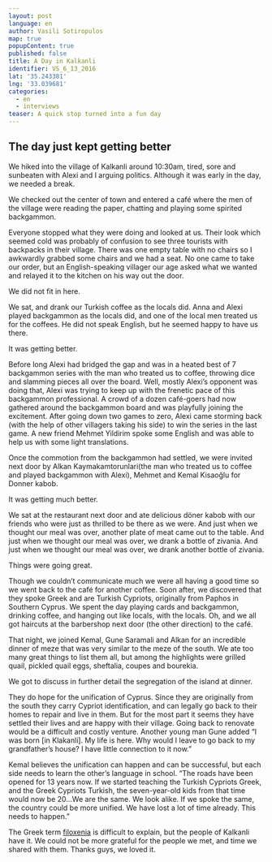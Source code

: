 ```yaml
---
layout: post
language: en
author: Vasili Sotiropulos
map: true
popupContent: true
published: false
title: A Day in Kalkanli
identifier: VS_6_13_2016
lat: '35.243381'
lng: '33.039681'
categories:
  - en
  - interviews
teaser: A quick stop turned into a fun day
---
```

## The day just kept getting better


We hiked into the village of Kalkanli around 10:30am, tired, sore and sunbeaten with Alexi and I arguing politics. Although it was early in the day, we needed a break.

We checked out the center of town and entered a café where the men of the village were reading the paper, chatting and playing some spirited backgammon. 



Everyone stopped what they were doing and looked at us. Their look which seemed cold was probably of confusion to see three tourists with backpacks in their village. There was one empty table with no chairs so I awkwardly grabbed some chairs and we had a seat. No one came to take our order, but an English-speaking villager our age asked what we wanted and relayed it to the kitchen on his way out the door. 

We did not fit in here. 

We sat, and drank our Turkish coffee as the locals did. Anna and Alexi played backgammon as the locals did, and one of the local men treated us for the coffees. He did not speak English, but he seemed happy to have us there. 

It was getting better. 

Before long Alexi had bridged the gap and was in a heated best of 7 backgammon series with the man who treated us to coffee, throwing dice and slamming pieces all over the board. Well, mostly Alexi’s opponent was doing that, Alexi was trying to keep up with the frenetic pace of this backgammon professional. A crowd of a dozen café-goers had now gathered around the backgammon board and was playfully joining the excitement. After going down two games to zero, Alexi came storming back (with the help of other villagers taking his side) to win the series in the last game.  A new friend Mehmet Yildirim spoke some English and was able to help us with some light translations. 

Once the commotion from the backgammon had settled, we were invited next door by Alkan Kaymakamtorunlari(the man who treated us to coffee and played backgammon with Alexi), Mehmet and Kemal Kisaoğlu for Donner kabob. 

It was getting much better. 

We sat at the restaurant next door and ate delicious döner kabob with our friends who were just as thrilled to be there as we were. And just when we thought our meal was over, another plate of meat came out to the table. And just when we thought our meal was over, we drank a bottle of zivania. And just when we thought our meal was over, we drank another bottle of zivania. 

Things were going great. 

Though we couldn’t communicate much we were all having a good time so we went back to the café for another coffee. Soon after, we discovered that they spoke Greek and are Turkish Cypriots, originally from Paphos in Southern Cyprus. We spent the day playing cards and backgammon, drinking coffee, and hanging out like locals, with the locals. Oh, and we all got haircuts at the barbershop next door (the other direction) to the café. 

That night, we joined Kemal, Gune Saramali and Alkan for an incredible dinner of meze that was very similar to the meze of the south. We ate too many great things to list them all, but among the highlights were grilled quail, pickled quail eggs, sheftalia, coupes and bourekia.  

We got to discuss in further detail the segregation of the island at dinner. 

They do hope for the unification of Cyprus. Since they are originally from the south they carry Cypriot identification, and can legally go back to their homes to repair and live in them. But for the most part it seems they have settled their lives and are happy with their village. Going back to renovate would be a difficult and costly venture. Another young man Gune added “I was born [in Klakanli]. My life is here. Why would I leave to go back to my grandfather’s house? I have little connection to it now.”

Kemal believes the unification can happen and can be successful, but each side needs to learn the other’s language in school. “The roads have been opened for 13 years now. If we started teaching the Turkish Cypriots Greek, and the Greek Cypriots Turkish, the seven-year-old kids from that time would now be 20…We are the same. We look alike. If we spoke the same, the country could be more unified. We have lost a lot of time already. This needs to happen.”

The Greek term [filoxenia](https://www.google.com/?gws_rd=ssl#q=filoxenia+meaning) is difficult to explain, but the people of Kalkanli have it. We could not be more grateful for the people we met, and time we shared with them. Thanks guys, we loved it. 

